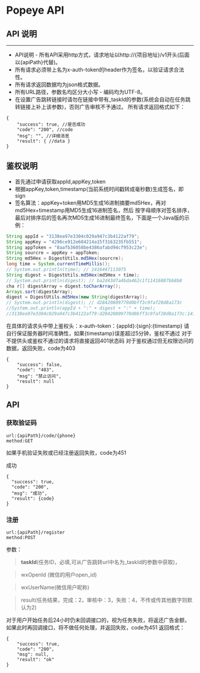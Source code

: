 # Popeye API

## API 说明
---
- API说明 - 所有API采用http方式，请求地址以http://{项目地址}/v1开头(后面以{apiPath}代替)。
- 所有请求必须带上名为x-auth-token的header作为签名，以验证请求合法性。
- 所有请求返回数据均为json格式数据。
- 所有URL路径，参数名均区分大小写 - 编码均为UTF-8。
- 在设置广告跳转链接时请勿在链接中带有_taskId的参数(系统会自动在任务跳转链接上补上该参数)，否则广告审核不予通过。
所有请求返回格式如下：
```
{ 
    "success": true, //是否成功 
    "code": "200", //code 
    "msg": "", //详细消息 
    "result": { //data } 
} 
```

## 鉴权说明 
- 首先通过申请获取appId,appKey,token
- 根据appKey,token,timestamp(当前系统时间戳转成毫秒数)生成签名，即sign
- 签名算法：appKey+token用MD5生成16进制摘要md5Hex，再对md5Hex+timestamp用MD5生成16进制签名，然后 按字母顺序对签名排序，最后对排序后的签名再次MD5生成16进制最终签名，下面是一个Java版的示例：
``` java
String appId = "3138ea97e3304c029a947c3b4122af79";
String appKey = "4296ce912e604214a15f3163235fb551"; 
String appToken = "8aafb36058be4386afabd94cf953c23e"; 
String sourcre = appKey + appToken; 
String md5Hex = DigestUtils.md5Hex(sourcre); 
long time = System.currentTimeMillis(); 
// System.out.println(time); // 1416447113075 
String digest = DigestUtils.md5Hex(md5Hex + time);
// System.out.println(digest); // ba2d43d7a4bda462c1f11416887bb8b8 
cha r[] digestArray = digest.toCharArray();
Arrays.sort(digestArray);
digest = DigestUtils.md5Hex(new String(digestArray));
// System.out.println(digest); // d28420809770d0bff3c9faf20d8a173c
//System.out.println(appId + ":" + digest + ":" + time);
//3138ea97e3304c029a947c3b4122af79:d28420809770d0bff3c9faf20d8a173c:1416447113075
```
在具体的请求头中带上鉴权头：x-auth-token：{appId}:{sign}:{timestamp}
请自行保证服务器时间准确性，如果{timestamp}误差超过5分钟，鉴权不通过
对于不提供头或鉴权不通过的请求将直接返回401状态码
对于鉴权通过但无权限访问的数据，返回失败，code为403
```
{ 
    "success": false, 
    "code": "403", 
    "msg": "禁止访问", 
    "result": null 
} 
```

## API
### 获取验证码
```
url:{apiPath}/code/{phone}
method:GET
```
如果手机验证失败或已经注册返回失败，code为451

成功
```
{ 
  "success": true, 
  "code": "200", 
  "msg": "成功", 
  "result": {code}
}
```

### 注册
```
url:{apiPath}/register
method:POST
```

参数：

>  **taskId**(任务ID，必填,可从广告跳转url中名为_taskId的参数中获取)，

> wxOpenId (微信的用户open_id)

> wxUserName(微信用户昵称)

> result(任务结果，完成：2，审核中：3，失败：4，不传或传其他数字则默认为2)

对于用户开始任务后24小时仍未回调接口的，视为任务失败，将返还广告金额，如果此时再回调接口，将不做任何处理，并返回失败，code为451
返回格式：
```
{
    "success": true,
    "code": "200",
    "msg": null,
    "result": "ok"
}
```









